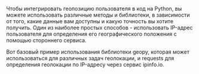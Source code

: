 Чтобы интегрировать геопозицию пользователя в код на Python, вы можете использовать различные методы и библиотеки, в зависимости от того, какие данные вам доступны и какую точность вы хотите получить. Один из наиболее простых способов - использовать IP-адрес пользователя для определения его географического положения с помощью стороннего сервиса.

Вот базовый пример использования библиотеки geopy, которая может использоваться для различных задач геолокации, и requests для определения геолокации по IP-адресу через сервис ipinfo.io.
